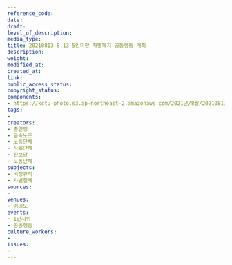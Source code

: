 ```yaml
---
reference_code: 
date: 
draft: 
level_of_description: 
media_type: 
title: 20210813-8.13 5인미만 차별폐지 공동행동 개최
description: 
weight: 
modified_at: 
created_at: 
link: 
public_access_status: 
copyright_status: 
components:
- https://kctu-photo.s3.ap-northeast-2.amazonaws.com/2021년/8월/20210813-8.13+5인미만+차별폐지+공동행동+개최/_1D20116.jpg
tags:
- 
creators:
- 총연맹
- 금속노조
- 노동단체
- 사회단체
- 진보당
- 노동단체
subjects:
- 비정규직
- 차별철폐
sources:
- 
venues:
- 여의도
events:
- 1인시위
- 공동행동
culture_workers:
- 
issues:
- 
---
```

